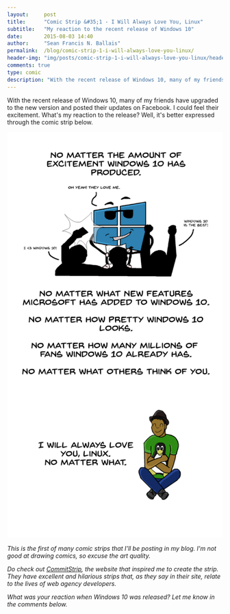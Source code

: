 ```yaml
---
layout:     post
title:      "Comic Strip &#35;1 - I Will Always Love You, Linux"
subtitle:   "My reaction to the recent release of Windows 10"
date:       2015-08-03 14:40
author:     "Sean Francis N. Ballais"
permalink:  /blog/comic-strip-1-i-will-always-love-you-linux/
header-img: "img/posts/comic-strip-1-i-will-always-love-you-linux/header.jpg"
comments: true
type: comic
description: "With the recent release of Windows 10, many of my friends have upgraded to the new version and posted their updates on Facebook. I could feel their excitement. What's my reaction to the release? Well, it's better expressed through the comic strip below."
---
```


With the recent release of Windows 10, many of my friends have upgraded to the new version and posted their updates on Facebook. I could feel their excitement. What's my reaction to the release? Well, it's better expressed through the comic strip below.

![I will always love you, Linux](/static/img/posts/comic-strip-1-i-will-always-love-you-linux/comic-strip.png)

*This is the first of many comic strips that I'll be posting in my blog. I'm not good at drawing comics, so excuse the art quality.*

*Do check out [CommitStrip](http://www.commitstrip.com), the website that inspired me to create the strip. They have excellent and hilarious strips that, as they say in their site, relate to the lives of web agency developers.*

*What was your reaction when Windows 10 was released? Let me know in the comments below.*
